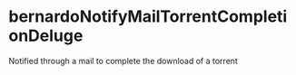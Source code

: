 bernardoNotifyMailTorrentCompletionDeluge
=========================================

Notified through a mail to complete the download of a torrent
